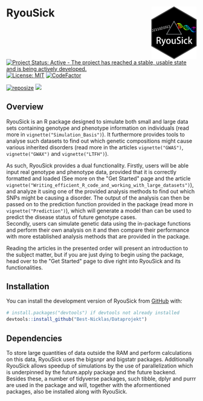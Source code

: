 # RyouSick <img src="man/figures/logo.png" align="right" width="120"/>
<!-- badges: start -->
[![Project Status: Active - The project has reached a stable, usable state and is being actively developed.](https://www.repostatus.org/badges/latest/active.svg)](https://www.repostatus.org/#active)
[![License: MIT](https://img.shields.io/badge/License-MIT-brightgreen)](https://opensource.org/licenses/MIT/)
[![CodeFactor](https://www.codefactor.io/repository/github/Best-Nicklas/Dataprojekt/badge)](https://www.codefactor.io/repository/github/Best-Nicklas/Dataprojekt)

[![reposize](https://img.shields.io/github/repo-size/Best-Nicklas/Dataprojekt)](https://github.com/Best-Nicklas/Dataprojekt)
[![](https://img.shields.io/github/languages/code-size/Best-Nicklas/Dataprojekt.svg)](https://github.com/Best-Nicklas/Dataprojekt)

<!-- badges: end -->

## Overview
RyouSick is an R package designed to simulate both small and large data sets containing genotype and phenotype information on individuals (read more in `vignette("Simulation_Basis")`). It furthermore provides tools to analyse such datasets to find out which genetic compositions might cause various inherited disorders (read more in the articles `vignette("GWAS")`, `vignette("GWAX")` and `vignette("LTFH")`). 

As such, RyouSick provides a dual functionality. Firstly, users will be able input real genotype and phenotype data, provided that it is correctly formatted and loaded (See more on the "Get Started" page and the article `vignette("Writing_efficient_R_code_and_working_with_large_datasets")`), and analyze it using one of the provided analysis methods to find out which SNPs might be causing a disorder. The output of the analysis can then be passed on to the prediction function provided in the package (read more in  `vignette("Prediction")`), which will generate a model than can be used to predict the disease status of future genotype cases.    
Secondly, users can simulate genetic data using the in-package functions and perform their own analysis on it and then compare their performance with more established analysis methods that are provided in the package. 

Reading the articles in the presented order will present an introduction to the subject matter, but if you are just dying to begin using the package, head over to the "Get Started" page to dive right into RyouSick and its functionalities. 

## Installation

You can install the development version of RyouSick from [GitHub](https://github.com/) with:

``` r
# install.packages("devtools") if devtools not already installed
devtools::install_github("Best-Nicklas/Dataprojekt")
```

## Dependencies
To  store large quantities of data outside the RAM and perform calculations on this data, RyouSick uses the bigsnpr and bigstatr packages. Additionally RyouSick allows speedup of simulations by the use of parallelization which is underpinned by the future.apply package and the future backend. Besides these, a number of tidyverse packages, such tibble, dplyr and purrr are used in the package and will, together with the aformentioned packages, also be installed along with RyouSick.



